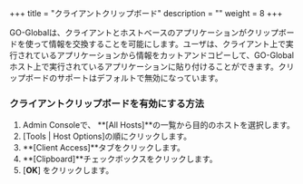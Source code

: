 +++
title = "クライアントクリップボード"
description = ""
weight = 8
+++


GO-Globalは、クライアントとホストベースのアプリケーションがクリップボードを使って情報を交換することを可能にします。ユーザは、クライアント上で実行されているアプリケーションから情報をカットアンドコピーして、GO-Globalホスト上で実行されているアプリケーションに貼り付けることができます。クリップボードのサポートはデフォルトで無効になっています。

### クライアントクリップボードを有効にする方法

1. Admin Consoleで、 **[All Hosts]**の一覧から目的のホストを選択します。
2. [Tools | Host Options]の順にクリックします。
3. **[Client Access]**タブをクリックします。
4. **[Clipboard]**チェックボックスをクリックします。
5. [**OK**] をクリックします。
